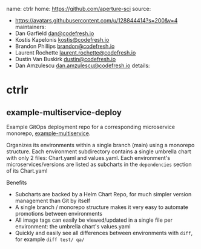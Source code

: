 name: ctrlr
home: https://github.com/aperture-sci
source:
  - https://avatars.githubusercontent.com/u/128844414?s=200&v=4
maintainers:
  - Dan Garfield <dan@codefresh.io>
  - Kostis Kapelonis <kostis@codefresh.io>
  - Brandon Phillips <brandon@codefresh.io>
  - Laurent Rochette <laurent.rochette@codefresh.io>
  - Dustin Van Buskirk <dustin@codefresh.io>
  - Dan Amzulescu <dan.amzulescu@codefresh.io>
details:
# ctrlr

## example-multiservice-deploy

Example GitOps deployment repo for a corresponding microservice monorepo, [example-multiservice](https://github.com/codefresh-contrib/example-multiservice).

Organizes its environments within a single branch (main) using a monorepo structure. Each environment subdirectory contains a single umbrella chart with only 2 files: Chart.yaml and values.yaml. Each environment's microservices/versions are listed as subcharts in the `dependencies` section of its Chart.yaml

Benefits

- Subcharts are backed by a Helm Chart Repo, for much simpler version management than Git by itself
- A single branch / monorepo structure makes it very easy to automate promotions between environments
- All image tags can easily be viewed/updated in a single file per environment: the umbrella chart's values.yaml 
- Quickly and easily see all differences between environments with `diff`, for example `diff test/ qa/`